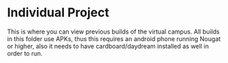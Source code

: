 # Individual Project

This is where you can view previous builds of the virtual campus. All builds in this folder use APKs, thus this requires an android phone running Nougat or higher, also it needs to have cardboard/daydream installed as well in order to run.